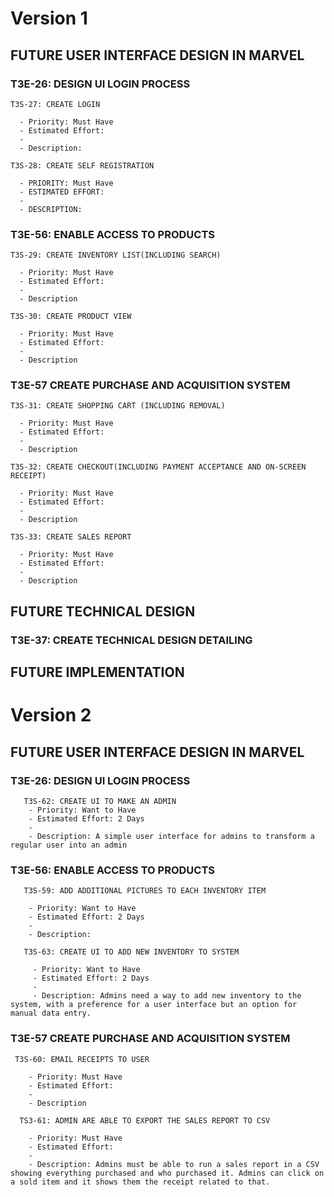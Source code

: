 # Version 1

## FUTURE USER INTERFACE DESIGN IN MARVEL
  ### T3E-26: DESIGN UI LOGIN PROCESS
    T3S-27: CREATE LOGIN
    
      - Priority: Must Have
      - Estimated Effort:
      - 
      - Description: 
      
    T3S-28: CREATE SELF REGISTRATION

      - PRIORITY: Must Have
      - ESTIMATED EFFORT:
      - 
      - DESCRIPTION: 

 ### T3E-56: ENABLE ACCESS TO PRODUCTS
    T3S-29: CREATE INVENTORY LIST(INCLUDING SEARCH)     
      
      - Priority: Must Have
      - Estimated Effort:
      - 
      - Description
    
    T3S-30: CREATE PRODUCT VIEW
    
      - Priority: Must Have
      - Estimated Effort:
      - 
      - Description
    

### T3E-57 CREATE PURCHASE AND ACQUISITION SYSTEM
    T3S-31: CREATE SHOPPING CART (INCLUDING REMOVAL)     
      
      - Priority: Must Have
      - Estimated Effort:
      - 
      - Description

    T3S-32: CREATE CHECKOUT(INCLUDING PAYMENT ACCEPTANCE AND ON-SCREEN RECEIPT)

      - Priority: Must Have
      - Estimated Effort:
      - 
      - Description
      
    T3S-33: CREATE SALES REPORT
     
      - Priority: Must Have
      - Estimated Effort:
      - 
      - Description
    




## FUTURE TECHNICAL DESIGN
### T3E-37: CREATE TECHNICAL DESIGN DETAILING

## FUTURE IMPLEMENTATION



# Version 2

  ## FUTURE USER INTERFACE DESIGN IN MARVEL
   ### T3E-26: DESIGN UI LOGIN PROCESS
       T3S-62: CREATE UI TO MAKE AN ADMIN
        - Priority: Want to Have
        - Estimated Effort: 2 Days
        - 
        - Description: A simple user interface for admins to transform a regular user into an admin
        
   ### T3E-56: ENABLE ACCESS TO PRODUCTS
       T3S-59: ADD ADDITIONAL PICTURES TO EACH INVENTORY ITEM

        - Priority: Want to Have
        - Estimated Effort: 2 Days
        - 
        - Description:

       T3S-63: CREATE UI TO ADD NEW INVENTORY TO SYSTEM
        
         - Priority: Want to Have
         - Estimated Effort: 2 Days
         - 
         - Description: Admins need a way to add new inventory to the system, with a preference for a user interface but an option for manual data entry.
         
  ### T3E-57 CREATE PURCHASE AND ACQUISITION SYSTEM
     T3S-60: EMAIL RECEIPTS TO USER 

        - Priority: Must Have
        - Estimated Effort:
        - 
        - Description

      TS3-61: ADMIN ARE ABLE TO EXPORT THE SALES REPORT TO CSV

        - Priority: Must Have
        - Estimated Effort:
        - 
        - Description: Admins must be able to run a sales report in a CSV showing everything purchased and who purchased it. Admins can click on a sold item and it shows them the receipt related to that.
      
